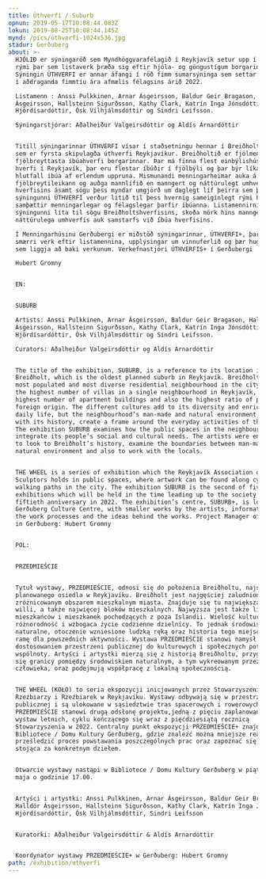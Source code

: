 ```yaml
---
title: Úthverfi / Suburb
opnun: 2019-05-17T10:08:44.083Z
lokun: 2019-08-25T10:08:44.145Z
mynd: /pics/úthverfi-1024x536.jpg
stadur: Gerðuberg
about: >-
  HJÓLIÐ er sýningaröð sem Myndhöggvarafélagið í Reykjavík setur upp í opinberu
  rými þar sem listaverk þræða sig eftir hjóla- og göngustígum borgarinnar.
  Sýningin ÚTHVERFI er annar áfangi í röð fimm sumarsýninga sem settar verða upp
  í aðdraganda fimmtíu ára afmælis félagsins árið 2022. 

  Listamenn : Anssi Pulkkinen, Arnar Ásgeirsson, Baldur Geir Bragason, Halldór
  Ásgeirsson, Hallsteinn Sigurðsson, Kathy Clark, Katrín Inga Jónsdóttir
  Hjördísardóttir, Ósk Vilhjálmsdóttir og Sindri Leifsson. 

  Sýningarstjórar: Aðalheiður Valgeirsdóttir og Aldís Arnardóttir


  Titill sýningarinnar ÚTHVERFI vísar í staðsetningu hennar í Breiðholtshverfi
  sem er fyrsta skipulagða úthverfi Reykjavíkur. Breiðholtið er fjölmennasta og
  fjölbreyttasta íbúahverfi borgarinnar. Þar má finna flest einbýlishús í einu
  hverfi í Reykjavík, þar eru flestar íbúðir í fjölbýli og þar býr líka hæsta
  hlutfall íbúa af erlendum uppruna. Mismunandi menningarheimar auka á
  fjölbreytileikann og auðga mannlífið en manngert og náttúrulegt umhverfi
  hverfisins ásamt sögu þess myndar umgjörð um daglegt líf þeirra sem þar búa. Á
  sýningunni ÚTHVERFI verður litið til þess hvernig sameiginlegt rými hverfisins
  samþættir menningarlegar og félagslegar þarfir íbúanna. Listamennirnir á
  sýningunni líta til sögu Breiðholtshverfisins, skoða mörk hins manngerða og
  náttúrulega umhverfis auk samstarfs við íbúa hverfisins. 

  Í Menningarhúsinu Gerðubergi er miðstöð sýningarinnar, ÚTHVERFI+, þar má finna
  smærri verk eftir listamennina, upplýsingar um vinnuferlið og þær hugmyndir
  sem liggja að baki verkunum. Verkefnastjóri ÚTHVERFIS+ í Gerðubergi

  Hubert Gromny


  EN:


  SUBURB

  Artists: Anssi Pulkkinen, Arnar Ásgeirsson, Baldur Geir Bragason, Halldór
  Ásgeirsson, Hallsteinn Sigurðsson, Kathy Clark, Katrín Inga Jónsdóttir
  Hjördísardóttir, Ósk Vilhjálmsdóttir og Sindri Leifsson. 

  Curators: Aðalheiður Valgeirsdóttir og Aldís Arnardóttir


  The title of the exhibition, SUBURB, is a reference to its location in
  Breiðholt, which is the oldest planned suburb in Reykjavík. Breiðholt is the
  most populated and most diverse residential neighbourhood in the city. It has
  the highest number of villas in a single neighbourhood in Reykjavík, the
  highest number of apartment buildings and also the highest ratio of people of
  foreign origin. The different cultures add to its diversity and enrichen the
  daily life, but the neighbourhood’s man-made and natural environment, along
  with its history, create a frame around the everyday activities of the people.
  The exhibition SUBURB examines how the public spaces in the neighbourhood
  integrate its people’s social and cultural needs. The artists were encouraged
  to look to Breiðholt’s history, examine the boundaries between man-made and
  natural environment and also to work with the locals.


  THE WHEEL is a series of exhibition which the Reykjavík Association of
  Sculptors holds in public spaces, where artwork can be found along cycling and
  walking paths in the city. The exhibition SUBURB is the second of five summer
  exhibitions which will be held in the time leading up to the society’s
  fiftieth anniversary in 2022. The exhibition’s centre, SUBURB+, is located in
  Gerðuberg Culture Centre, with smaller works by the artists, information about
  the work processes and the ideas behind the works. Project Manager of SUBURB+
  in Gerðuberg: Hubert Gromny


  POL:


  PRZEDMIEŚCIE 


  Tytuł wystawy, PRZEDMIEŚCIE, odnosi się do położenia Breiðholtu, najstarszego
  planowanego osiedla w Reykjavíku. Breiðholt jest najgęściej zaludnionym i
  zróżnicowanym obszarem mieszkalnym miasta. Znajduje się tu największa ilość
  willi, a także najwięcej bloków mieszkalnych. Najwyższa jest także liczba
  mieszkańców i mieszkanek pochodzących z poza Islandii. Wielość kultur wzmacnia
  różnorodność i wzbogaca życie codzienne dzielnicy. To jednak środowisko
  naturalne, otoczenie wzniesione ludzką ręką oraz historia tego miejsca tworzą
  ramę dla powszednich aktywności. Wystawa PRZEDMIEŚCIE stanowi namysł nad
  dostosowaniem przestrzeni publicznej do kulturowych i społecznych potrzeb
  wspólnoty. Artyści i artystki mierzą się z historią Breiðholtu, przyglądają
  się granicy pomiędzy środowiskiem naturalnym, a tym wykreowanym przez
  człowieka, oraz podejmują współpracę z lokalną społecznością. 


  THE WHEEL (KOŁO) to seria ekspozycji inicjowanych przez Stowarzyszenie
  Rzeźbiarzy i Rzeźbiarek w Reykjavíku. Wystawy odbywają się w przestrzeni
  publicznej i są ulokowane w sąsiedztwie tras spacerowych i rowerowych.
  PRZEDMIEŚCIE stanowi drugą odsłonę projektu,jedną z pięciu zaplanowanych
  wystaw letnich, cyklu kończącego się wraz z pięćdziesiątą rocznicą
  Stowarzyszenia w 2022. Centralny punkt ekspozycji PRZEDMIEŚCIE+ znajduje się w
  Bibliotece / Domu Kultury Gerðuberg, gdzie znaleźć można mniejsze realizacje,
  prześledzić proces powstawania poszczególnych prac oraz zapoznać się z ideą
  stojąca za konkretnym dziełem. 


  Otwarcie wystawy nastąpi w Bibliotece / Domu Kultury Gerðuberg w piątek 17
  maja o godzinie 17.00. 


  Artyści i artystki: Anssi Pulkkinen, Arnar Ásgeirsson, Baldur Geir Bragason,
  Halldór Ásgeirsson, Hallsteinn Sigurðsson, Kathy Clark, Katrín Inga Jónsdóttir
  Hjördísardóttir, Ósk Vilhjálmsdóttir, Sindri Leifsson 


  Kuratorki: Aðalheiður Valgeirsdóttir & Aldís Arnardóttir 


  Koordynator wystawy PRZEDMIEŚCIE+ w Gerðuberg: Hubert Gromny
path: /exhibition/uthverfi
---
```


